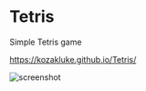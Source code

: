 # Tetris
Simple Tetris game

https://kozakluke.github.io/Tetris/

![screenshot](https://cloud.githubusercontent.com/assets/3715762/21991332/760a4108-dc12-11e6-8b1e-fbfd5e9db363.png)
